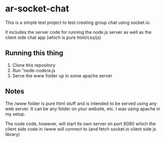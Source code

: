 ar-socket-chat
==============

This is a simple test project to test creating group chat using socket.io.

It includes the server code for running the node.js server as well as the client side chat app (which is pure html/css/js)

Running this thing
------------------
1. Clone this repository
2. Run "node-code/a.js
3. Serve the www folder up in some apache server

Notes
-----

The /www folder is pure html stuff and is intended to be served using any web server. It can be any folder on your website, etc. I was using apache in my setup.

The node code, however, will start its own server on port 8080 which the client side code in /www will connect to (and fetch socket.io client side js library)



